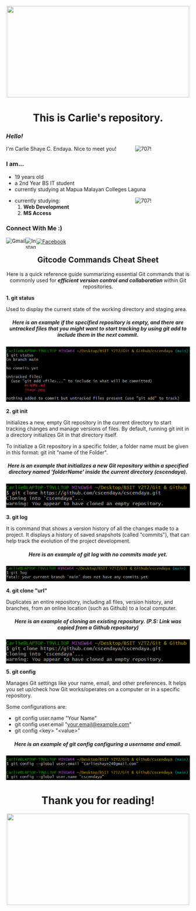 <center>
<img width="500" height="250" align="center" src="https://i.pinimg.com/originals/ee/32/7e/ee327e34ea333afb0b31b28a6f94997e.gif">
</center>

<h1 align="center"> This is Carlie's repository.

### *Hello!*
<img align="right" alt="707!" width="150" src="https://media.tenor.co/images/051fac4d326f4c062f318a38cecff80a/tenor.gif">
I'm Carlie Shaye C. Endaya. Nice to meet you! 

### I am...
- 19 years old
- a 2nd Year BS IT student 
- currently studying at Mapua Malayan Colleges Laguna
<img align="right" alt="707!" width="150" src="https://steamuserimages-a.akamaihd.net/ugc/1008186273624660365/21ED931D180FDB227B4103EDE92257ED5CFB2024/?imw=512&&ima=fit&impolicy=Letterbox&imcolor=%23000000&letterbox=false">

- currently studying:
    1. **Web Development**
    2. **MS Access** 

### Connect With Me :)

[<img align="left" src="https://iconape.com/wp-content/uploads/1/11/gmail-02.png" alt="Gmail" height="30em">](carlieshaye24@gmail.com)

[<img align="left" src="https://imagensemoldes.com.br/wp-content/uploads/2020/04/%C3%8Dcone-Instagram-PNG.png" alt="Instagram" height="30em" width="30">](https://www.instagram.com/carislying/)
  
[<img align="center" src="https://www.edigitalagency.com.au/wp-content/uploads/Facebook-logo-blue-circle-large-transparent-png.png" alt="Facebook" height="30em" width="30" >](https://www.facebook.com/carislying/)   


<h2 align="center"> Gitcode Commands Cheat Sheet </h2>
<p align="center">
Here is a quick reference guide summarizing essential Git commands that is  commonly used for <b><i>efficient version control and collaboration </b></i> within Git repositories.
</p>
<b>1. git status</b>
<p> 
Used to display the current state of the working directory and staging area.</p>
<h5 align="center"> Here is an example if the specified repository is empty, and there are untracked files that you might want to start tracking by using git add to include them in the next commit.
</h5>
<center><img src="https://github.com/cscendaya/cscendaya/blob/main/uploaded%20pics/status.png?raw=true"></center>

<b>2. git init</b>
<p>
Initializes a new, empty Git repository in the current directory to start tracking changes and manage versions of files. By default, running git init in a directory initializes Git in that directory itself. 

To initialize a Git repository in a specific folder, a folder name must be given in this format: git init "name of the Folder". 
</p>
<h5 align="center"> Here is an example that initializes a new Git repository within a specified directory named 'folderName' inside the current directory (cscendaya).</h5>
<center><img src="https://github.com/cscendaya/cscendaya/blob/main/uploaded%20pics/clone.png?raw=true"></center>

<b> 3. git log</b>
<p>
It is command that shows a version history of all the changes made to a project. It displays a history of saved snapshots (called "commits"), that can help track the evolution of the project development.
</p>
<h5 align="center"> Here is an example of git log with no commits made yet.</h5>
<center><img src="https://github.com/cscendaya/cscendaya/blob/main/uploaded%20pics/log.png?raw=true"></center>

<b> 4. git clone "url"</b>
<p>
Duplicates an entire repository, including all files, version history, and branches, from an online location (such as Github) to a local computer.
</p>
<h5 align="center"> Here is an example of cloning an existing repository. <i>(P.S: Link was copied from a Github repository)</i></h5>
<center><img align="center" src="https://github.com/cscendaya/cscendaya/blob/main/uploaded%20pics/clone.png?raw=true"></center>

<b> 5. git config </b>
<p>
Manages Git settings like your name, email, and other preferences. It helps you set up/check how Git works/operates on a computer or in a specific repository.

Some configurations are:
- git config user.name "Your Name"
- git config user.email "your.email@example.com"
- git config \<key> "\<value>"

</p>
<h5 align="center"> Here is an example of git config configuring a username and email.</h5>
<img align="center" src="https://github.com/cscendaya/cscendaya/blob/main/uploaded%20pics/config.png?raw=true">



<h1 align="center"> Thank you for reading! </h1>
<p align="center">
<img width="500" height="250" src="https://www.icegif.com/wp-content/uploads/2022/08/icegif-402.gif">
</p>

